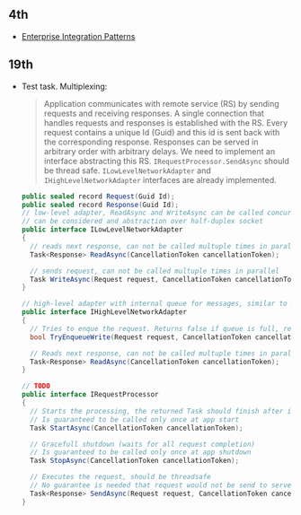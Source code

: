 ## 4th
- [Enterprise Integration Patterns](https://www.enterpriseintegrationpatterns.com/patterns/messaging/Messaging.html)

## 19th
- Test task. Multiplexing:
  > Application communicates with remote service (RS) by sending requests and receiving responses. A single connection that handles requests and responses is established with the RS. Every request contains a unique Id (Guid) and this id is sent back with the corresponding response. Responses can be served in arbitrary order with arbitrary delays. We need to implement an interface abstracting this RS. `IRequestProcessor.SendAsync` should be thread safe. `ILowLevelNetworkAdapter` and `IHighLevelNetworkAdapter` interfaces are already implemented.
  ```c#
  public sealed record Request(Guid Id);
  public sealed record Response(Guid Id);
  // low-level adapter, ReadAsync and WriteAsync can be called concurrently 
  // can be considered and abstraction over half-duplex socket
  public interface ILowLevelNetworkAdapter
  {
    // reads next response, can not be called multuple times in parallel
    Task<Response> ReadAsync(CancellationToken cancellationToken);
  
    // sends request, can not be called multuple times in parallel
    Task WriteAsync(Request request, CancellationToken cancellationToken);
  }
  
  // high-level adapter with internal queue for messages, similar to RabbitMQ/Kafka clients
  public interface IHighLevelNetworkAdapter
  {
    // Tries to enque the request. Returns false if queue is full, request is not sent
    bool TryEnqueueWrite(Request request, CancellationToken cancellationToken);
  
    // Reads next response, can not be called multuple times in parallel
    Task<Response> ReadAsync(CancellationToken cancellationToken);
  }
  
  // TODO
  public interface IRequestProcessor
  {
    // Starts the processing, the returned Task should finish after initialization is complete
    // Is guaranteed to be called only once at app start 
    Task StartAsync(CancellationToken cancellationToken);
  
    // Gracefull shutdown (waits for all request completion)
    // Is guaranteed to be called only once at app shutdown 
    Task StopAsync(CancellationToken cancellationToken);
  
    // Executes the request, should be threadsafe
    // No guarantee is needed that request would not be send to server on cancellation, but Task should be cancelled.
    Task<Response> SendAsync(Request request, CancellationToken cancellationToken);
  }
  ```    
